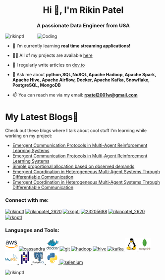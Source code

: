<!--![MasterHead](https://t4.ftcdn.net/jpg/05/39/88/83/240_F_539888304_hjMmavzflkeQBCoWaTDSFqF0rxDa3VA2.jpg) -->
<h1 align="center">Hi 👋, I'm Rikin Patel</h1>
<h3 align="center">A passionate Data Engineer from USA</h3>
<img align="right" alt="Coding" width="400" src="https://user-images.githubusercontent.com/74038190/238353480-219bcc70-f5dc-466b-9a60-29653d8e8433.gif">
<p align="left"> <img src="https://komarev.com/ghpvc/?username=rikinptl&label=Profile%20views&color=0e75b6&style=flat" alt="rikinptl" /> </p>

- 🌱 I’m currently learning **real time streaming applications!**

- 👨‍💻 All of my projects are available [here](https://github.com/rikinptl?tab=repositories)

- 📝 I regularly write articles on [dev.to](https://dev.to/rikinptl)

- 💬 Ask me about **python,SQL,NoSQL,Apache Hadoop, Apache Spark, Apache Hive, Apache Airflow, Docker, Apache Kafka, Snowflake, PostgreSQL, MongoDB**

- 📫 You can reach me via my email: **rpatel2001w@gmail.com**

# My Latest Blogs📝
Check out these blogs where I talk about cool stuff I'm learning while working on my project:
<!-- BLOG-POST-LIST:START -->
- [Emergent Communication Protocols in Multi-Agent Reinforcement Learning Systems](https://dev.to/rikinptl/emergent-communication-protocols-in-multi-agent-reinforcement-learning-systems-17k1)
- [Emergent Communication Protocols in Multi-Agent Reinforcement Learning Systems](https://dev.to/rikinptl/emergent-communication-protocols-in-multi-agent-reinforcement-learning-systems-1le9)
- [Simple proportional allocation based on observed demands](https://dev.to/rikinptl/simple-proportional-allocation-based-on-observed-demands-4f3i)
- [Emergent Coordination in Heterogeneous Multi-Agent Systems Through Differentiable Communication](https://dev.to/rikinptl/emergent-coordination-in-heterogeneous-multi-agent-systems-through-differentiable-communication-4nee)
- [Emergent Coordination in Heterogeneous Multi-Agent Systems Through Differentiable Communication](https://dev.to/rikinptl/emergent-coordination-in-heterogeneous-multi-agent-systems-through-differentiable-communication-582c)
<!-- BLOG-POST-LIST:END -->
<h3 align="left">Connect with me:</h3>
<p align="left">
<a href="https://dev.to/rikinptl" target="blank"><img align="center" src="https://raw.githubusercontent.com/rahuldkjain/github-profile-readme-generator/master/src/images/icons/Social/devto.svg" alt="rikinptl" height="30" width="40" /></a>
<a href="https://twitter.com/rikinpatel_2620" target="blank"><img align="center" src="https://raw.githubusercontent.com/rahuldkjain/github-profile-readme-generator/master/src/images/icons/Social/twitter.svg" alt="rikinpatel_2620" height="30" width="40" /></a>
<a href="www.linkedin.com/in/rikin-patel-02300528a/" target="blank"><img align="center" src="https://raw.githubusercontent.com/rahuldkjain/github-profile-readme-generator/master/src/images/icons/Social/linked-in-alt.svg" alt="rknptl" height="30" width="40" /></a>
<a href="https://stackoverflow.com/users/23205688" target="blank"><img align="center" src="https://raw.githubusercontent.com/rahuldkjain/github-profile-readme-generator/master/src/images/icons/Social/stack-overflow.svg" alt="23205688" height="30" width="40" /></a>
<a href="https://www.hackerrank.com/rikinpatel_2620" target="blank"><img align="center" src="https://raw.githubusercontent.com/rahuldkjain/github-profile-readme-generator/master/src/images/icons/Social/hackerrank.svg" alt="rikinpatel_2620" height="30" width="40" /></a>
<a href="https://www.leetcode.com/rknptl" target="blank"><img align="center" src="https://raw.githubusercontent.com/rahuldkjain/github-profile-readme-generator/master/src/images/icons/Social/leet-code.svg" alt="rknptl" height="30" width="40" /></a>
</p>

<h3 align="left">Languages and Tools:</h3>
<p align="left"> <a href="https://aws.amazon.com" target="_blank" rel="noreferrer"> <img src="https://raw.githubusercontent.com/devicons/devicon/master/icons/amazonwebservices/amazonwebservices-original-wordmark.svg" alt="aws" width="40" height="40"/> </a> <a href="https://cassandra.apache.org/" target="_blank" rel="noreferrer"> <img src="https://www.vectorlogo.zone/logos/apache_cassandra/apache_cassandra-icon.svg" alt="cassandra" width="40" height="40"/> </a> <a href="https://www.docker.com/" target="_blank" rel="noreferrer"> <img src="https://raw.githubusercontent.com/devicons/devicon/master/icons/docker/docker-original-wordmark.svg" alt="docker" width="40" height="40"/> </a> <a href="https://git-scm.com/" target="_blank" rel="noreferrer"> <img src="https://www.vectorlogo.zone/logos/git-scm/git-scm-icon.svg" alt="git" width="40" height="40"/> </a> <a href="https://hadoop.apache.org/" target="_blank" rel="noreferrer"> <img src="https://www.vectorlogo.zone/logos/apache_hadoop/apache_hadoop-icon.svg" alt="hadoop" width="40" height="40"/> </a> <a href="https://hive.apache.org/" target="_blank" rel="noreferrer"> <img src="https://www.vectorlogo.zone/logos/apache_hive/apache_hive-icon.svg" alt="hive" width="40" height="40"/> </a> <a href="https://kafka.apache.org/" target="_blank" rel="noreferrer"> <img src="https://www.vectorlogo.zone/logos/apache_kafka/apache_kafka-icon.svg" alt="kafka" width="40" height="40"/> </a> <a href="https://www.linux.org/" target="_blank" rel="noreferrer"> <img src="https://raw.githubusercontent.com/devicons/devicon/master/icons/linux/linux-original.svg" alt="linux" width="40" height="40"/> </a> <a href="https://www.mongodb.com/" target="_blank" rel="noreferrer"> <img src="https://raw.githubusercontent.com/devicons/devicon/master/icons/mongodb/mongodb-original-wordmark.svg" alt="mongodb" width="40" height="40"/> </a> <a href="https://www.mysql.com/" target="_blank" rel="noreferrer"> <img src="https://raw.githubusercontent.com/devicons/devicon/master/icons/mysql/mysql-original-wordmark.svg" alt="mysql" width="40" height="40"/> </a> <a href="https://pandas.pydata.org/" target="_blank" rel="noreferrer"> <img src="https://raw.githubusercontent.com/devicons/devicon/2ae2a900d2f041da66e950e4d48052658d850630/icons/pandas/pandas-original.svg" alt="pandas" width="40" height="40"/> </a> <a href="https://www.postgresql.org" target="_blank" rel="noreferrer"> <img src="https://raw.githubusercontent.com/devicons/devicon/master/icons/postgresql/postgresql-original-wordmark.svg" alt="postgresql" width="40" height="40"/> </a> <a href="https://www.python.org" target="_blank" rel="noreferrer"> <img src="https://raw.githubusercontent.com/devicons/devicon/master/icons/python/python-original.svg" alt="python" width="40" height="40"/> </a> <a href="https://www.selenium.dev" target="_blank" rel="noreferrer"> <img src="https://raw.githubusercontent.com/detain/svg-logos/780f25886640cef088af994181646db2f6b1a3f8/svg/selenium-logo.svg" alt="selenium" width="40" height="40"/> </a> </p>



<p><img align="center" src="https://github-readme-streak-stats.herokuapp.com/?user=rikinptl&" alt="rikinptl" /></p>

